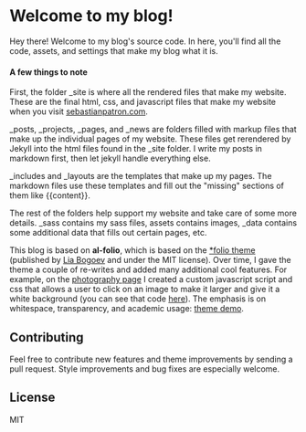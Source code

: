 # Welcome to my blog!

Hey there! Welcome to my blog's source code. In here, you'll find all the code, assets, and settings that make my blog what it is.

#### A few things to note

First, the folder _site is where all the rendered files that make my website. These are the final html, css, and javascript files that make my website when you visit [sebastianpatron.com][sebastianpatron.com].

_posts, _projects, _pages, and _news are folders filled with markup files that make up the individual pages of my website. These files get rerendered by Jekyll into the html files found in the _site folder. I write my posts in markdown first, then let jekyll handle everything else.

_includes and _layouts are the templates that make up my pages. The markdown files use these templates and fill out the "missing" sections of them like {{content}}.

The rest of the folders help support my website and take care of some more details. _sass contains my sass files, assets contains images, _data contains some additional data that fills out certain pages, etc.

This blog is based on **al-folio**, which is based on the [\*folio theme](https://github.com/bogoli/-folio) (published by [Lia Bogoev](http://liabogoev.com) and under the MIT license).
Over time, I gave the theme a couple of re-writes and added many additional cool features. For example, on the [photography page](http://sebastianpatron.com/skills/3_photography/) I created a custom javascript script and css that allows a user to click on an image to make it larger and give it a white background (you can see that code [here](https://github.com/seb-patron/seb-patron.github.io/blob/master/_skills/3_photography.markdown)).
The emphasis is on whitespace, transparency, and academic usage: [theme demo](https://alshedivat.github.io/al-folio/).

## Contributing

Feel free to contribute new features and theme improvements by sending a pull request.
Style improvements and bug fixes are especially welcome.

## License

MIT

[sebastianpatron.com]: http://sebastianpatron.com
[photography-page]: http://sebastianpatron.com/skills/3_photography/

